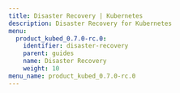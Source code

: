 ```yaml
---
title: Disaster Recovery | Kubernetes
description: Disaster Recovery for Kubernetes
menu:
  product_kubed_0.7.0-rc.0:
    identifier: disaster-recovery
    parent: guides
    name: Disaster Recovery
    weight: 10
menu_name: product_kubed_0.7.0-rc.0
---
```


